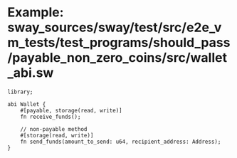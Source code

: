 # Example: sway_sources/sway/test/src/e2e_vm_tests/test_programs/should_pass/payable_non_zero_coins/src/wallet_abi.sw

```sway
library;

abi Wallet {
    #[payable, storage(read, write)]
    fn receive_funds();

    // non-payable method
    #[storage(read, write)]
    fn send_funds(amount_to_send: u64, recipient_address: Address);
}

```
